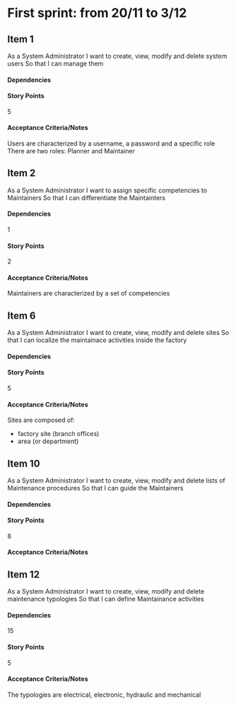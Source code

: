 # First sprint: from 20/11 to 3/12

## Item 1
As a System Administrator
I want to create, view, modify and delete system users
So that I can manage them
#### Dependencies
#### Story Points
5
#### Acceptance Criteria/Notes
Users are characterized by a username, a password and a specific role
There are two roles: Planner and Maintainer



## Item 2 
As a System Administrator
I want to assign specific competencies to Maintainers
So that I can differentiate the Maintainters
#### Dependencies
1
#### Story Points
2
#### Acceptance Criteria/Notes
Maintainers are characterized by a set of competencies



## Item 6 
As a System Administrator
I want to create, view, modify and delete sites
So that I can localize the maintainace activities inside the factory
#### Dependencies

#### Story Points
5
#### Acceptance Criteria/Notes
Sites are composed of:
- factory site (branch offices)
- area (or department)


 
## Item 10
As a System Administrator
I want to create, view, modify and delete lists of Maintenance procedures
So that I can guide the Maintainers
#### Dependencies

#### Story Points
8
#### Acceptance Criteria/Notes



## Item 12
As a System Administrator
I want to create, view, modify and delete maintenance typologies
So that I can define Maintainance activities
#### Dependencies
15
#### Story Points
5
#### Acceptance Criteria/Notes
The typologies are electrical, electronic, hydraulic and mechanical
